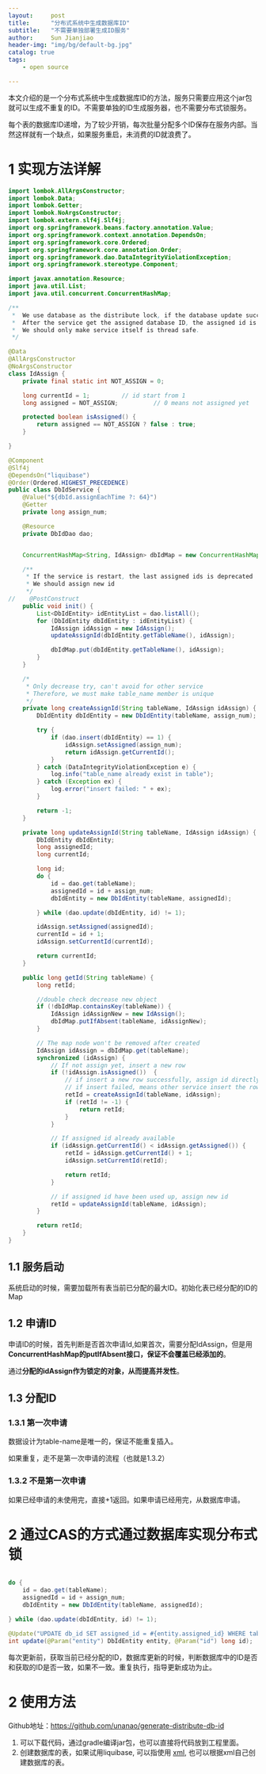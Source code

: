 ```yaml
---
layout:     post
title:      "分布式系统中生成数据库ID"  
subtitle:   "不需要单独部署生成ID服务"
author:     Sun Jianjiao
header-img: "img/bg/default-bg.jpg"
catalog: true
tags:
    - open source

---
```


本文介绍的是一个分布式系统中生成数据库ID的方法，服务只需要应用这个jar包就可以生成不重复的ID。不需要单独的ID生成服务器，也不需要分布式锁服务。

每个表的数据库ID递增，为了较少开销，每次批量分配多个ID保存在服务内部。当然这样就有一个缺点，如果服务重启，未消费的ID就浪费了。

# 1 实现方法详解

```Java
import lombok.AllArgsConstructor;
import lombok.Data;
import lombok.Getter;
import lombok.NoArgsConstructor;
import lombok.extern.slf4j.Slf4j;
import org.springframework.beans.factory.annotation.Value;
import org.springframework.context.annotation.DependsOn;
import org.springframework.core.Ordered;
import org.springframework.core.annotation.Order;
import org.springframework.dao.DataIntegrityViolationException;
import org.springframework.stereotype.Component;

import javax.annotation.Resource;
import java.util.List;
import java.util.concurrent.ConcurrentHashMap;

/**
 *  We use database as the distribute lock, if the database update successfully.
 *  After the service get the assigned database ID, the assigned id is only for the service,
 *  We should only make service itself is thread safe.
 */

@Data
@AllArgsConstructor
@NoArgsConstructor
class IdAssign {
    private final static int NOT_ASSIGN = 0;

    long currentId = 1;         // id start from 1
    long assigned = NOT_ASSIGN;          // 0 means not assigned yet

    protected boolean isAssigned() {
        return assigned == NOT_ASSIGN ? false : true;
    }

}

@Component
@Slf4j
@DependsOn("liquibase")
@Order(Ordered.HIGHEST_PRECEDENCE)
public class DbIdService {
    @Value("${dbId.assignEachTime ?: 64}")
    @Getter
    private long assign_num;

    @Resource
    private DbIdDao dao;


    ConcurrentHashMap<String, IdAssign> dbIdMap = new ConcurrentHashMap<>();

    /**
     * If the service is restart, the last assigned ids is deprecated
     * We should assign new id
     */
//    @PostConstruct
    public void init() {
        List<DbIdEntity> idEntityList = dao.listAll();
        for (DbIdEntity dbIdEntity : idEntityList) {
            IdAssign idAssign = new IdAssign();
            updateAssignId(dbIdEntity.getTableName(), idAssign);

            dbIdMap.put(dbIdEntity.getTableName(), idAssign);
        }
    }

    /*
     * Only decrease try, can't avoid for other service
     * Therefore, we must make table_name member is unique
     */
    private long createAssignId(String tableName, IdAssign idAssign) {
        DbIdEntity dbIdEntity = new DbIdEntity(tableName, assign_num);

        try {
            if (dao.insert(dbIdEntity) == 1) {
                idAssign.setAssigned(assign_num);
                return idAssign.getCurrentId();
            }
        } catch (DataIntegrityViolationException e) {
            log.info("table_name already exist in table");
        } catch (Exception ex) {
            log.error("insert failed: " + ex);
        }

        return -1;
    }

    private long updateAssignId(String tableName, IdAssign idAssign) {
        DbIdEntity dbIdEntity;
        long assignedId;
        long currentId;

        long id;
        do {
            id = dao.get(tableName);
            assignedId = id + assign_num;
            dbIdEntity = new DbIdEntity(tableName, assignedId);

        } while (dao.update(dbIdEntity, id) != 1);

        idAssign.setAssigned(assignedId);
        currentId = id + 1;
        idAssign.setCurrentId(currentId);

        return currentId;
    }

    public long getId(String tableName) {
        long retId;

        //double check decrease new object
        if (!dbIdMap.containsKey(tableName)) {
            IdAssign idAssignNew = new IdAssign();
            dbIdMap.putIfAbsent(tableName, idAssignNew);
        }

        // The map node won't be removed after created
        IdAssign idAssign = dbIdMap.get(tableName);
        synchronized (idAssign) {
            // If not assign yet, insert a new row
            if (!idAssign.isAssigned())  {
                // if insert a new row successfully, assign id directly
                // if insert failed, means other service insert the row, should assign new id by update
                retId = createAssignId(tableName, idAssign);
                if (retId != -1) {
                    return retId;
                }
            }

            // If assigned id already available
            if (idAssign.getCurrentId() < idAssign.getAssigned()) {
                retId = idAssign.getCurrentId() + 1;
                idAssign.setCurrentId(retId);

                return retId;
            }

            // if assigned id have been used up, assign new id
            retId = updateAssignId(tableName, idAssign);
        }

        return retId;
    }
}
```

## 1.1 服务启动

系统启动的时候，需要加载所有表当前已分配的最大ID。初始化表已经分配的ID的Map

## 1.2 申请ID

申请ID的时候，首先判断是否首次申请Id,如果首次，需要分配IdAssign，但是用**ConcurrentHashMap的putIfAbsent接口，保证不会覆盖已经添加的**。

通过**分配的idAssign作为锁定的对象，从而提高并发性**。

## 1.3 分配ID

### 1.3.1 第一次申请

数据设计为table-name是唯一的，保证不能重复插入。

如果重复，走不是第一次申请的流程（也就是1.3.2）

### 1.3.2 不是第一次申请

如果已经申请的未使用完，直接+1返回。如果申请已经用完，从数据库申请。

# 2 通过CAS的方式通过数据库实现分布式锁

```java

do {
    id = dao.get(tableName);
    assignedId = id + assign_num;
    dbIdEntity = new DbIdEntity(tableName, assignedId);

} while (dao.update(dbIdEntity, id) != 1);

```

```java
@Update("UPDATE db_id SET assigned_id = #{entity.assigned_id} WHERE table_name = #{entity.tableName} AND assigned_id = #{id}")
int update(@Param("entity") DbIdEntity entity, @Param("id") long id);
````

每次更新前，获取当前已经分配的ID，数据库更新的时候，判断数据库中的ID是否和获取的ID是否一致，如果不一致。重复执行，指导更新成功为止。

# 2 使用方法

Github地址：https://github.com/unanao/generate-distribute-db-id

1. 可以下载代码，通过gradle编译jar包，也可以直接将代码放到工程里面。
2. 创建数据库的表，如果试用liquibase, 可以指使用 [xml](https://github.com/unanao/generate-distribute-db-id/blob/master/src/main/resources/v1_2019_7_23_init_db_id.xml), 也可以根据xml自己创建数据库的表。

